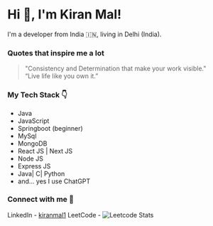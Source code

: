 # Hi 👋, I'm Kiran Mal! 
I'm a developer from India 🇮🇳, living in Delhi (India).

### Quotes that inspire me a lot 
> "Consistency and Determination that make your work visible." </br>
> “Live life like you own it.”
### My Tech Stack 👇
- Java
- JavaScript
- Springboot (beginner)
- MySql
- MongoDB
- React JS | Next JS
- Node JS
- Express JS
-  Java| C| Python 
- and... yes I use ChatGPT


### Connect with me 💭
LinkedIn    - [kiranmal1](https://www.linkedin.com/in/kiranmal1)
LeetCode    - ![Leetcode Stats](https://leetcard.jacoblin.cool/kiranmalpmvk?ext=heatmap)
